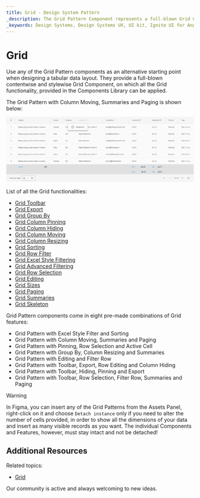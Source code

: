 ```yaml
---
title: Grid - Design System Pattern
_description: The Grid Pattern Component represents a full-blown Grid Component.
_keywords: Design Systems, Design Systems UX, UI kit, Ignite UI for Angular, Angular, Angular Design System, Design Kits for Angular, Figma, Figma to Angular, Export code from Figma, Figma HTML, Figma to HTML, Figma UI kits
---
```


# Grid

Use any of the Grid Pattern components as an alternative starting point when designing a tabular data layout. They provide a full-blown contentwise and stylewise Grid Component, on which all the Grid functionality, provided in the Components Library can be applied.

The Grid Pattern with Column Moving, Summaries and Paging is shown below:

<img class="responsive-img" src="../images/grid.png" srcset="../images/grid@2x.png 2x" />

List of all the Grid functionalities:
- [Grid Toolbar](../components/grid-toolbar.md)
- [Grid Export](../components/grid-export.md)
- [Grid Group By](../components/grid-grouping.md)
- [Grid Column Pinning](../components/grid-column-pinning.md)
- [Grid Column Hiding](../components/grid-column-hiding.md)
- [Grid Column Moving](../components/grid-column-moving.md)
- [Grid Column Resizing](../components/grid-column-resizing.md)
- [Grid Sorting](../components/grid-sorting.md)
- [Grid Row Filter](../components/grid-row-filter.md)
- [Grid Excel Style Filtering](../components/grid-excel-style-filter.md)
- [Grid Advanced Filtering](../components/grid-advanced-filter.md)
- [Grid Row Selection](../components/grid-row-selection.md)
- [Grid Editing](../components/grid-editing.md)
- [Grid Sizes](../components/grid-sizes.md)
- [Grid Paging](../components/grid-paging.md)
- [Grid Summaries](../components/grid-summaries.md)
- [Grid Skeleton](../components/grid-skeleton.md)


Grid Pattern components come in eight pre-made combinations of Grid features:
- Grid Pattern with Excel Style Filter and Sorting
- Grid Pattern with Column Moving, Summaries and Paging
- Grid Pattern with Pinning, Row Selection and Active Cell
- Grid Pattern with Group By, Column Resizing and Summaries
- Grid Pattern with Editing and Filter Row
- Grid Pattern with Toolbar, Export, Row Editing and Column Hiding
- Grid Pattern with Toolbar, Hiding, Pinning and Export
- Grid Pattern with Toolbar, Row Selection, Filter Row, Summaries and Paging


> [!WARNING]
> In Figma, you can insert any of the Grid Patterns from the Assets Panel, right-click on it and choose `Detach instance` only if you need to alter the number of cells provided, in order to show all the dimensions of your data and insert as many visible records as you want. The individual Components and Features, however, must stay intact and not be detached!
>

## Additional Resources

Related topics:

- [Grid](../components/grid.md)

Our community is active and always welcoming to new ideas.
